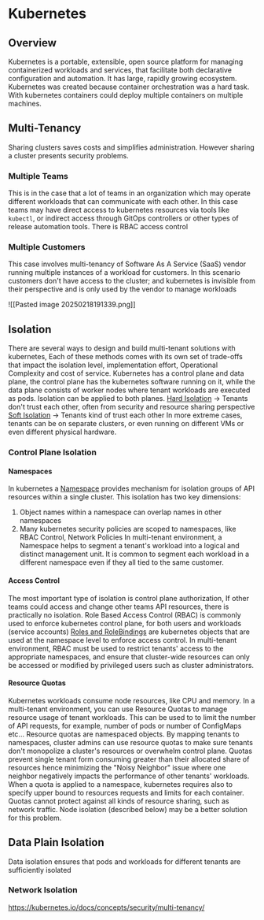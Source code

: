 # Kubernetes
## Overview
Kubernetes is a portable, extensible, open source platform for managing containerized workloads and services, that facilitate both declarative configuration and automation. It has large, rapidly growing ecosystem. 
Kubernetes was created because container orchestration was a hard task. With kubernetes containers could deploy multiple containers on multiple machines. 
## Multi-Tenancy
Sharing clusters saves costs and simplifies administration. However sharing a cluster presents security problems.
### Multiple Teams
This is in the case that a lot of teams in an organization which may operate different workloads that can communicate with each other. In this case teams may have direct access to kubernetes resources via tools like `kubectl`, or indirect access through GitOps controllers or other types of release automation tools. There is RBAC access control
### Multiple Customers
This case involves multi-tenancy of Software As A Service (SaaS) vendor running multiple instances of a workload for customers. In this scenario customers don't have access to the cluster; and kubernetes is invisible from their perspective and is only used by the vendor to manage workloads 

![[Pasted image 20250218191339.png]]
## Isolation
There are several ways to design and build multi-tenant solutions with kubernetes, Each of these methods comes with its own set of trade-offs that impact the isolation level, implementation effort, Operational Complexity and cost of service.
Kubernetes has a control plane and data plane, the control plane has the kubernetes software running on it, while the data plane consists of worker nodes where tenant workloads are executed as pods. Isolation can be applied to both planes.
<u>Hard Isolation</u> -> Tenants don't trust each other, often from security and resource sharing perspective
<u>Soft Isolation</u> -> Tenants kind of trust each other
In more extreme cases, tenants can be on separate clusters, or even running on different VMs or even different physical hardware.
### Control Plane Isolation
#### Namespaces
In kubernetes a <u>Namespace</u> provides mechanism for isolation groups of API resources within a single cluster. This isolation has two key dimensions:
1. Object names within a namespace can overlap names in other namespaces
2. Many kubernetes security policies are scoped to namespaces, like RBAC Control, Network Policies
In multi-tenant environment, a Namespace helps to segment a tenant's workload into a logical and distinct management unit.
It is common to segment each workload in a different namespace even if they all tied to the same customer.
#### Access Control
The most important type of isolation is control plane authorization, If other teams could access and change other teams API resources, there is practically no isolation. 
Role Based Access Control (RBAC) is commonly used to enforce kubernetes control plane, for both users and workloads (service accounts) <u>Roles and RoleBindings</u> are kubernetes objects that are used at the namespace level to enforce access control. 
In multi-tenant environment, RBAC must be used to restrict tenants' access to the appropriate namespaces, and ensure that cluster-wide resources can only be accessed or modified by privileged users such as cluster administrators.
#### Resource Quotas 
Kubernetes workloads consume node resources, like CPU and memory. 
In a multi-tenant environment, you can use Resource Quotas to manage resource usage of tenant workloads. This can be used to to limit the number of API requests, for example, number of pods or number of ConfigMaps etc...
Resource quotas are namespaced objects. By mapping tenants to namespaces, cluster admins can use resource quotas to make sure tenants don't monopolize a cluster's resources or overwhelm control plane. 
Quotas prevent single tenant form consuming greater than their allocated share of resources hence minimizing the "Noisy Neighbor" issue where one neighbor negatively impacts the performance of other tenants' workloads.
When a quota is applied to a namespace, kubernetes requires also to specify upper bound to resources requests and limits for each container.
Quotas cannot protect against all kinds of resource sharing, such as network traffic. Node isolation (described below) may be a better solution for this problem.
## Data Plain Isolation
Data isolation ensures that pods and workloads for different tenants are sufficiently isolated
### Network Isolation
https://kubernetes.io/docs/concepts/security/multi-tenancy/
